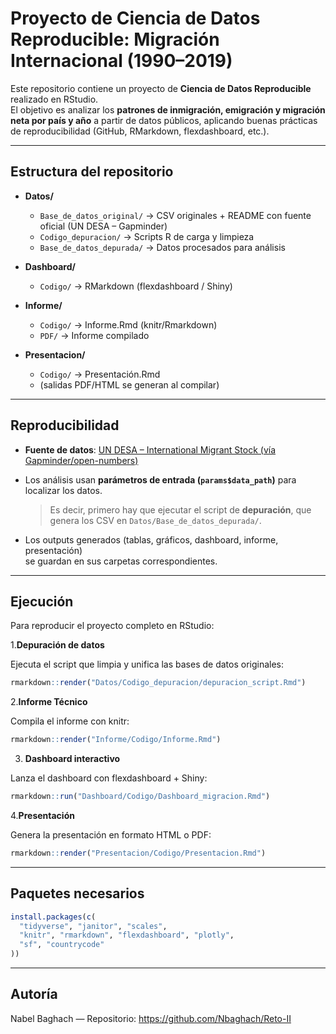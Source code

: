 # Proyecto de Ciencia de Datos Reproducible: Migración Internacional (1990–2019)

Este repositorio contiene un proyecto de **Ciencia de Datos Reproducible** realizado en RStudio.  
El objetivo es analizar los **patrones de inmigración, emigración y migración neta por país y año** a partir de datos públicos, aplicando buenas prácticas de reproducibilidad (GitHub, RMarkdown, flexdashboard, etc.).

---

## Estructura del repositorio

- **Datos/**
  - `Base_de_datos_original/` → CSV originales + README con fuente oficial (UN DESA – Gapminder)
  - `Codigo_depuracion/` → Scripts R de carga y limpieza
  - `Base_de_datos_depurada/` → Datos procesados para análisis

- **Dashboard/**
  - `Codigo/` → RMarkdown (flexdashboard / Shiny)

- **Informe/**
  - `Codigo/` → Informe.Rmd (knitr/Rmarkdown)
  - `PDF/` → Informe compilado

- **Presentacion/**
  - `Codigo/` → Presentación.Rmd
  - (salidas PDF/HTML se generan al compilar)

---
## Reproducibilidad

- **Fuente de datos**: [UN DESA – International Migrant Stock (vía Gapminder/open-numbers)](https://github.com/open-numbers/ddf--unpop--international_migrant_stock)

- Los análisis usan **parámetros de entrada (`params$data_path`)** para localizar los datos.  
  > Es decir, primero hay que ejecutar el script de **depuración**, que genera los CSV en `Datos/Base_de_datos_depurada/`.

- Los outputs generados (tablas, gráficos, dashboard, informe, presentación)  
  se guardan en sus carpetas correspondientes.
---

## Ejecución

Para reproducir el proyecto completo en RStudio:

1.**Depuración de datos**  

   Ejecuta el script que limpia y unifica las bases de datos originales: 
   
 ```r
rmarkdown::render("Datos/Codigo_depuracion/depuracion_script.Rmd")
```

2.**Informe Técnico**

Compila el informe con knitr:

 ```r
rmarkdown::render("Informe/Codigo/Informe.Rmd")
```

3. **Dashboard interactivo** 

Lanza el dashboard con flexdashboard + Shiny:

```r
rmarkdown::run("Dashboard/Codigo/Dashboard_migracion.Rmd")
```

4.**Presentación**

Genera la presentación en formato HTML o PDF:

```r
rmarkdown::render("Presentacion/Codigo/Presentacion.Rmd")
```
---

## Paquetes necesarios

```r
install.packages(c(
  "tidyverse", "janitor", "scales",
  "knitr", "rmarkdown", "flexdashboard", "plotly",
  "sf", "countrycode"
))
```
---
## Autoría 

Nabel Baghach — Repositorio: https://github.com/Nbaghach/Reto-II
